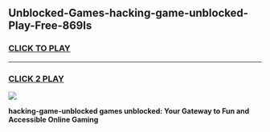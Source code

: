 
## Unblocked-Games-hacking-game-unblocked-Play-Free-869ls
<h3>
<a href="https://premium76.site?title=hacking-game-unblocked&ref=18A1">CLICK TO PLAY</a></h3>
<hr>

<h3>
<a href="https://premium76.site?title=hacking-game-unblocked&ref=18A1">CLICK 2 PLAY</a>
  
</h3>

<a href="https://premium76.site?title=hacking-game-unblocked&ref=18A1"><img src="https://clearcache.store/games.png"></a>


**hacking-game-unblocked games unblocked: Your Gateway to Fun and Accessible Online Gaming**
